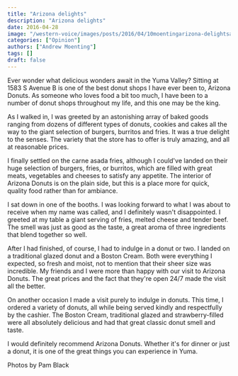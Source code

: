 ```yaml
---
title: "Arizona delights"
description: "Arizona delights"
date: 2016-04-28
image: "/western-voice/images/posts/2016/04/10moentingarizona-delightsa-web.jpg"
categories: ["Opinion"]
authors: ["Andrew Moenting"]
tags: []
draft: false
---
```

Ever wonder what delicious wonders await in the Yuma Valley? Sitting at 1583 S Avenue B is one of the best donut shops I have ever been to, Arizona Donuts. As someone who loves food a bit too much, I have been to a number of donut shops throughout my life, and this one may be the king.

As I walked in, I was greeted by an astonishing array of baked goods ranging from dozens of different types of donuts, cookies and cakes all the way to the giant selection of burgers, burritos and fries. It was a true delight to the senses. The variety that the store has to offer is truly amazing, and all at reasonable prices.

I finally settled on the carne asada fries, although I could've landed on their huge selection of burgers, fries, or burritos, which are filled with great meats, vegetables and cheeses to satisfy any appetite. The interior of Arizona Donuts is on the plain side, but this is a place more for quick, quality food rather than for ambiance.

I sat down in one of the booths. I was looking forward to what I was about to receive when my name was called, and I definitely wasn't disappointed. I greeted at my table a giant serving of fries, melted cheese and tender beef. The smell was just as good as the taste, a great aroma of three ingredients that blend together so well.

After I had finished, of course, I had to indulge in a donut or two. I landed on a traditional glazed donut and a Boston Cream. Both were everything I expected, so fresh and moist, not to mention that their sheer size was incredible. My friends and I were more than happy with our visit to Arizona Donuts. The great prices and the fact that they're open 24/7 made the visit all the better.

On another occasion I made a visit purely to indulge in donuts. This time, I ordered a variety of donuts, all while being served kindly and respectfully by the cashier. The Boston Cream, traditional glazed and strawberry-filled were all absolutely delicious and had that great classic donut smell and taste.

I would definitely recommend Arizona Donuts. Whether it's for dinner or just a donut, it is one of the great things you can experience in Yuma.

Photos by Pam Black